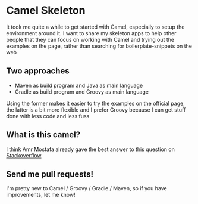 # Camel Skeleton

It took me quite a while to get started with Camel, especially to setup the environment around it.
I want to share my skeleton apps to help other people that they can focus on working with Camel and trying
out the examples on the page, rather than searching for boilerplate-snippets on the web

## Two approaches

- Maven as build program and Java as main language
- Gradle as build program and Groovy as main language

Using the former makes it easier to try the examples on the official page, the latter is a bit more
flexible and I prefer Groovy because I can get stuff done with less code and less fuss

## What is this camel?

I think Amr Mostafa already gave the best answer to this question on [Stackoverflow](http://stackoverflow.com/questions/8845186/what-exactly-is-apache-camel#answer-11540451)

## Send me pull requests!

I'm pretty new to Camel / Groovy / Gradle / Maven, so if you have improvements, let me know!
